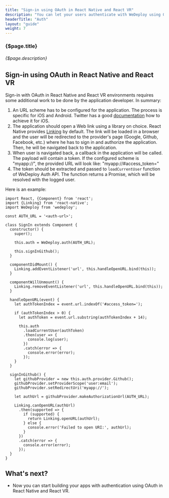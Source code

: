 ```yaml
---
title: "Sign-in using OAuth in React Native and React VR"
description: "You can let your users authenticate with WeDeploy using OAuth in React Native and React VR."
headerTitle: "Auth"
layout: "guide"
weight: 7
---
```


### {$page.title}

###### {$page.description}

<article id="1">

## Sign-in using OAuth in React Native and React VR

Sign-in with OAuth in React Native and React VR environments requires some additional work to be done by the application developer. In summary:
1. An URL scheme has to be configured for the application. The process is specific for iOS and Android. Twitter has a good [documentation](https://dev.twitter.com/cards/mobile/url-schemes) how to achieve it for iOS.
2. The application should open a Web link using a library on choice. React Native provides [Linking](https://facebook.github.io/react-native/docs/linking.html) by default. The link will be loaded in a browser and the user will be redirected to the provider's page (Google, Github, Facebook, etc.) where he has to sign in and authorize the application. Then, he will be navigated back to the application.
3. When user is navigated back, a callback in the application will be called. The payload will contain a token. If the configured scheme is "myapp://", the provided URL will look like: "myapp://#access_token=<access-token-here>"
4. The token should be extracted and passed to `loadCurrentUser` function of WeDeploy Auth API. The function returns a Promise, which will be resolved with the logged user.

Here is an example:

```text/javascript
import React, {Component} from 'react';
import {Linking} from 'react-native';
import WeDeploy from 'wedeploy';

const AUTH_URL = '<auth-url>';

class SignIn extends Component {
  constructor() {
    super();

    this.auth = WeDeploy.auth(AUTH_URL);

    this.signInGithub();
  }

  componentDidMount() {
    Linking.addEventListener('url', this.handleOpenURL.bind(this));
  }

  componentWillUnmount() {
    Linking.removeEventListener('url', this.handleOpenURL.bind(this));
  }

  handleOpenURL(event) {
    let authTokenIndex = event.url.indexOf('#access_token=');

    if (authTokenIndex > 0) {
      let authToken = event.url.substring(authTokenIndex + 14);

      this.auth
        .loadCurrentUser(authToken)
        .then(user => {
          console.log(user);
        })
        .catch(error => {
          console.error(error);
        });
    }
  }

  signInGithub() {
    let githubProvider = new this.auth.provider.Github();
    githubProvider.setProviderScope('user:email');
    githubProvider.setRedirectUri('myapp://');

    let authUrl = githubProvider.makeAuthorizationUrl(AUTH_URL);

    Linking.canOpenURL(authUrl)
      .then(supported => {
        if (supported) {
          return Linking.openURL(authUrl);
        } else {
          console.error('Failed to open URI:', authUrl);
        }
      })
      .catch(error => {
        console.error(error);
      });
  }
}
```

</article>

## What's next?

* Now you can start building your apps with authentication using OAuth in React Native and React VR.
